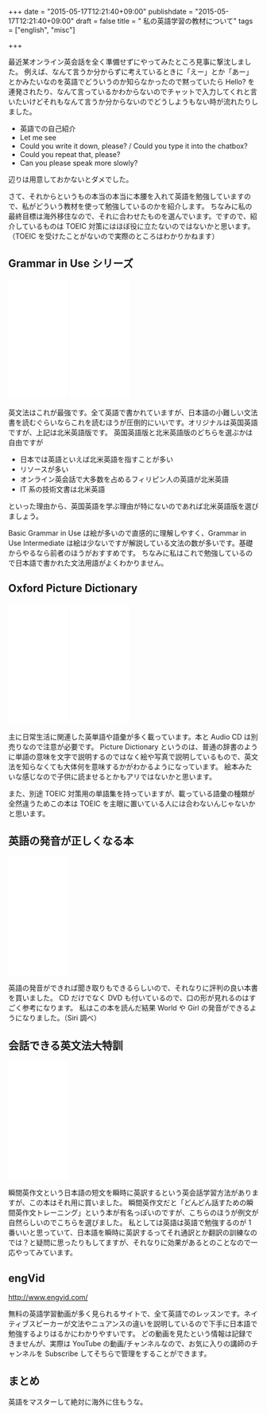 +++
date = "2015-05-17T12:21:40+09:00"
publishdate = "2015-05-17T12:21:40+09:00"
draft = false
title = " 私の英語学習の教材について"
tags = ["english", "misc"]

+++

最近某オンライン英会話を全く準備せずにやってみたところ見事に撃沈しました。
例えば、なんて言うか分からずに考えているときに「えー」とか「あー」とかみたいなのを英語でどういうのか知らなかったので黙っていたら Hello? を連発されたり、なんて言っているかわからないのでチャットで入力してくれと言いたいけどそれもなんて言うか分からないのでどうしようもない時が流れたりしました。

- 英語での自己紹介
- Let me see
- Could you write it down, please? / Could you type it into the chatbox?
- Could you repeat that, please?
- Can you please speak more slowly?

辺りは用意しておかないとダメでした。

さて、それからというもの本当の本当に本腰を入れて英語を勉強していますので、私がどういう教材を使って勉強しているのかを紹介します。
ちなみに私の最終目標は海外移住なので、それに合わせたものを選んでいます。ですので、紹介しているものは TOEIC 対策にはほぼ役に立たないのではないかと思います。（TOEIC を受けたことがないので実際のところはわかりかねます）

## Grammar in Use シリーズ

<iframe src="//rcm-fe.amazon-adsystem.com/e/cm?lt1=_blank&bc1=000000&IS2=1&bg1=FFFFFF&fc1=000000&lc1=0000FF&t=naoina09-22&o=9&p=8&l=as4&m=amazon&f=ifr&ref=ss_til&asins=0521133343" style="width:120px;height:240px;" scrolling="no" marginwidth="0" marginheight="0" frameborder="0"></iframe>
<iframe src="//rcm-fe.amazon-adsystem.com/e/cm?lt1=_blank&bc1=000000&IS2=1&bg1=FFFFFF&fc1=000000&lc1=0000FF&t=naoina09-22&o=9&p=8&l=as1&m=amazon&f=ifr&ref=tf_til&asins=0521734770" style="width:120px;height:240px;" scrolling="no" marginwidth="0" marginheight="0" frameborder="0"></iframe>

英文法はこれが最強です。全て英語で書かれていますが、日本語の小難しい文法書を読むぐらいならこれを読むほうが圧倒的にいいです。オリジナルは英国英語ですが、上記は北米英語版です。
英国英語版と北米英語版のどちらを選ぶかは自由ですが

- 日本では英語といえば北米英語を指すことが多い
- リソースが多い
- オンライン英会話で大多数を占めるフィリピン人の英語が北米英語
- IT 系の技術文書は北米英語

といった理由から、英国英語を学ぶ理由が特にないのであれば北米英語版を選びましょう。

Basic Grammar in Use は絵が多いので直感的に理解しやすく、Grammar in Use Intermediate は絵は少ないですが解説している文法の数が多いです。基礎からやるなら前者のほうがおすすめです。
ちなみに私はこれで勉強しているので日本語で書かれた文法用語がよくわかりません。

## Oxford Picture Dictionary

<iframe src="//rcm-fe.amazon-adsystem.com/e/cm?t=naoina09-22&o=9&p=8&l=as1&asins=0194369765&ref=tf_til&fc1=000000&IS2=1&lt1=_blank&m=amazon&lc1=0000FF&bc1=000000&bg1=FFFFFF&f=ifr" style="width:120px;height:240px;" scrolling="no" marginwidth="0" marginheight="0" frameborder="0"></iframe>
<iframe src="//rcm-fe.amazon-adsystem.com/e/cm?t=naoina09-22&o=9&p=8&l=as1&asins=0194740536&ref=tf_til&fc1=000000&IS2=1&lt1=_blank&m=amazon&lc1=0000FF&bc1=000000&bg1=FFFFFF&f=ifr" style="width:120px;height:240px;" scrolling="no" marginwidth="0" marginheight="0" frameborder="0"></iframe>

主に日常生活に関連した英単語や語彙が多く載っています。本と Audio CD は別売りなので注意が必要です。
Picture Dictionary というのは、普通の辞書のように単語の意味を文字で説明するのではなく絵や写真で説明しているもので、英文法を知らなくても大体何を意味するかがわかるようになっています。
絵本みたいな感じなので子供に読ませるとかもアリではないかと思います。

また、別途 TOEIC 対策用の単語集を持っていますが、載っている語彙の種類が全然違うためこの本は TOEIC を主眼に置いている人には合わないんじゃないかと思います。

## 英語の発音が正しくなる本

<iframe src="//rcm-fe.amazon-adsystem.com/e/cm?t=naoina09-22&o=9&p=8&l=as1&asins=4816344640&ref=tf_til&fc1=000000&IS2=1&lt1=_blank&m=amazon&lc1=0000FF&bc1=000000&bg1=FFFFFF&f=ifr" style="width:120px;height:240px;" scrolling="no" marginwidth="0" marginheight="0" frameborder="0"></iframe>

英語の発音ができれば聞き取りもできるらしいので、それなりに評判の良い本書を買いました。
CD だけでなく DVD も付いているので、口の形が見れるのはすごく参考になります。
私はこの本を読んだ結果 World や Girl の発音ができるようになりました。（Siri 調べ）

## 会話できる英文法大特訓

<iframe src="//rcm-fe.amazon-adsystem.com/e/cm?t=naoina09-22&o=9&p=8&l=as1&asins=4863921179&ref=tf_til&fc1=000000&IS2=1&lt1=_blank&m=amazon&lc1=0000FF&bc1=000000&bg1=FFFFFF&f=ifr" style="width:120px;height:240px;" scrolling="no" marginwidth="0" marginheight="0" frameborder="0"></iframe>

瞬間英作文という日本語の短文を瞬時に英訳するという英会話学習方法がありますが、この本はそれ用に買いました。
瞬間英作文だと「どんどん話すための瞬間英作文トレーニング」という本が有名っぽいのですが、こちらのほうが例文が自然らしいのでこちらを選びました。
私としては英語は英語で勉強するのが 1 番いいと思っていて、日本語を瞬時に英訳するってそれ通訳とか翻訳の訓練なのでは？と疑問に思ったりもしてますが、それなりに効果があるとのことなので一応やってみています。

## engVid

http://www.engvid.com/

無料の英語学習動画が多く見られるサイトで、全て英語でのレッスンです。ネイティブスピーカーが文法やニュアンスの違いを説明しているので下手に日本語で勉強するよりはるかにわかりやすいです。
どの動画を見たという情報は記録できませんが、実際は YouTube の動画/チャンネルなので、お気に入りの講師のチャンネルを Subscribe してそちらで管理をすることができます。

## まとめ

英語をマスターして絶対に海外に住もうな。
